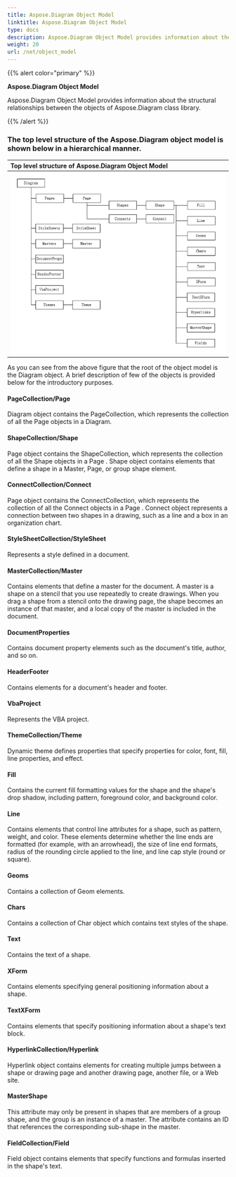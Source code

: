 ```yaml
---
title: Aspose.Diagram Object Model
linktitle: Aspose.Diagram Object Model
type: docs
description: Aspose.Diagram Object Model provides information about the structural relationships between the objects of Aspose.Diagram class library.
weight: 20
url: /net/object_model
---
```


{{% alert color="primary" %}} 

**Aspose.Diagram Object Model**

Aspose.Diagram Object Model provides information about the structural relationships between the objects of Aspose.Diagram class library.

{{% /alert %}} 

### The top level structure of the Aspose.Diagram object model is shown below in a hierarchical manner.

|**Top level structure of Aspose.Diagram Object Model**|
| :- |
|![Top level structure of Aspose.Diagram Object Model](diagram-classes.png)|

As you can see from the above figure that the root of the object model is the Diagram object. A brief description of few of the objects is provided below for the introductory purposes.

#### **PageCollection/Page**

Diagram object contains the PageCollection, which represents the collection of all the Page objects in a Diagram.

#### **ShapeCollection/Shape**

Page object contains the ShapeCollection, which represents the collection of all the Shape objects in a Page . Shape object contains elements that define a shape in a Master, Page, or group shape element.

#### **ConnectCollection/Connect**

Page object contains the ConnectCollection, which represents the collection of all the Connect objects in a Page . Connect object represents a connection between two shapes in a drawing, such as a line and a box in an organization chart.

#### **StyleSheetCollection/StyleSheet**

Represents a style defined in a document.

#### **MasterCollection/Master**

Contains elements that define a master for the document. A master is a shape on a stencil that you use repeatedly to create drawings. When you drag a shape from a stencil onto the drawing page, the shape becomes an instance of that master, and a local copy of the master is included in the document.

#### **DocumentProperties**

Contains document property elements such as the document's title, author, and so on.

#### **HeaderFooter**

Contains elements for a document's header and footer.

#### **VbaProject**

Represents the VBA project.

#### **ThemeCollection/Theme**

Dynamic theme defines properties that specify properties for color, font, fill, line properties, and effect.

#### **Fill**

Contains the current fill formatting values for the shape and the shape's drop shadow, including pattern, foreground color, and background color.

#### **Line**

Contains elements that control line attributes for a shape, such as pattern, weight, and color. These elements determine whether the line ends are formatted (for example, with an arrowhead), the size of line end formats, radius of the rounding circle applied to the line, and line cap style (round or square).

#### **Geoms**

Contains a collection of Geom elements.

#### **Chars**

Contains a collection of Char object which contains text styles of the shape.

#### **Text**

Contains the text of a shape.

#### **XForm**

Contains elements specifying general positioning information about a shape.

#### **TextXForm**

Contains elements that specify positioning information about a shape's text block.

#### **HyperlinkCollection/Hyperlink**

Hyperlink object contains elements for creating multiple jumps between a shape or drawing page and another drawing page, another file, or a Web site.

#### **MasterShape**

This attribute may only be present in shapes that are members of a group shape, and the group is an instance of a master. The attribute contains an ID that references the corresponding sub-shape in the master.

#### **FieldCollection/Field**

Field object contains elements that specify functions and formulas inserted in the shape's text.
